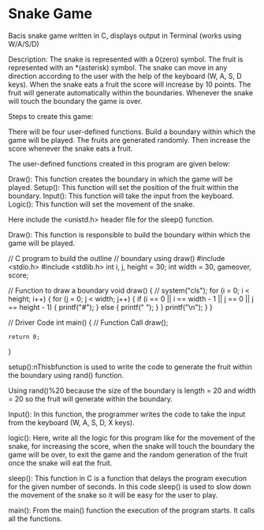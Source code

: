 # Snake Game
 Bacis snake game written in C, displays output in Terminal (works using W/A/S/D)

Description: 
The snake is represented with a 0(zero) symbol.
The fruit is represented with an *(asterisk) symbol.
The snake can move in any direction according to the user with the help of the keyboard (W, A, S, D keys).
When the snake eats a fruit the score will increase by 10 points.
The fruit will generate automatically within the boundaries.
Whenever the snake will touch the boundary the game is over.

Steps to create this game:

There will be four user-defined functions.
Build a boundary within which the game will be played.
The fruits are generated randomly.
Then increase the score whenever the snake eats a fruit.

The user-defined functions created in this program are given below:

Draw(): This function creates the boundary in which the game will be played.
Setup(): This function will set the position of the fruit within the boundary.
Input(): This function will take the input from the keyboard.
Logic(): This function will set the movement of the snake.

Here include the <unistd.h> header file for the sleep() function. 


Draw(): This function is responsible to build the boundary within which the game will be played.

// C program to build the outline
// boundary using draw()
#include <stdio.h>
#include <stdlib.h>
int i, j, height = 30;
int width = 30, gameover, score;

// Function to draw a boundary
void draw()
{
	// system("cls");
	for (i = 0; i < height; i++) {
		for (j = 0; j < width; j++) {
			if (i == 0 || i == width - 1 || j == 0
				|| j == height - 1) {
				printf("#");
			}
			else {
				printf(" ");
			}
		}
		printf("\n");
	}
}

// Driver Code
int main()
{
	// Function Call
	draw();

	return 0;
}

setup():nThisbfunction is used to write the code to generate the fruit within the boundary using rand() function.

Using rand()%20 because the size of the boundary is length = 20 and width = 20 so the fruit will generate within the boundary.

Input(): In this function, the programmer writes the code to take the input from the keyboard (W, A, S, D, X keys).

logic(): Here, write all the logic for this program like for the movement of the snake, for increasing the score, when the snake will touch the boundary the game will be over, to exit the game and the random generation of the fruit once the snake will eat the fruit.

sleep(): This function in C is a function that delays the program execution for the given number of seconds. In this code sleep() is used to slow down the movement of the snake so it will be easy for the user to play.

main(): From the main() function the execution of the program starts. It calls all the functions.